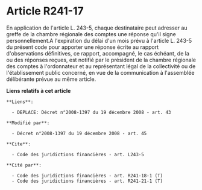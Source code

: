 # Article R241-17

En application de l'article L. 243-5, chaque destinataire peut adresser au greffe de la chambre régionale des comptes une
réponse qu'il signe personnellement.A l'expiration du délai d'un mois prévu à l'article L. 243-5 du présent code pour
apporter une réponse écrite au rapport d'observations définitives, ce rapport, accompagné, le cas échéant, de la ou des
réponses reçues, est notifié par le président de la chambre régionale des comptes à l'ordonnateur et au représentant légal de
la collectivité ou de l'établissement public concerné, en vue de la communication à l'assemblée délibérante prévue au même
article.

**Liens relatifs à cet article**

	**Liens**:

	  - DEPLACE: Décret n°2008-1397 du 19 décembre 2008 - art. 43

	**Modifié par**:

	  - Décret n°2008-1397 du 19 décembre 2008 - art. 45

	**Cite**:

	  - Code des juridictions financières - art. L243-5

	**Cité par**:

	  - Code des juridictions financières - art. R241-18-1 (T)
	  - Code des juridictions financières - art. R241-21-1 (T)

